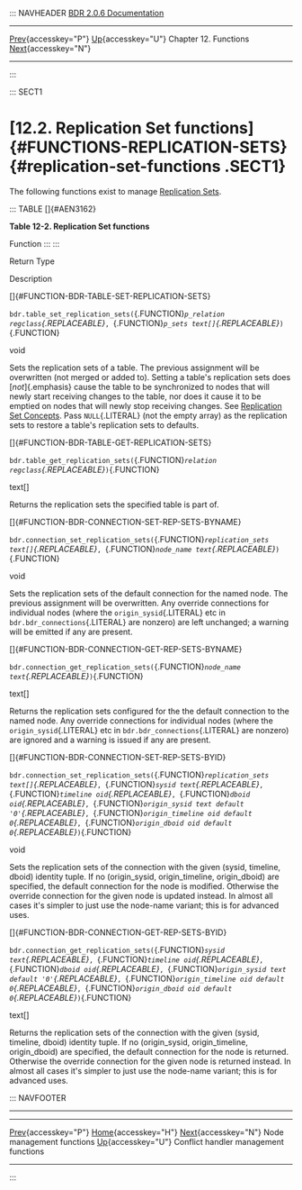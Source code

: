 ::: NAVHEADER
  [BDR 2.0.6 Documentation](index.md)                                                                                                       
  ----------------------------------------------------------------------------- ------------------------------------- ----------------------- -------------------------------------------------------------------------------------------------
  [Prev](functions-node-mgmt.md "Node management functions"){accesskey="P"}   [Up](functions.md){accesskey="U"}    Chapter 12. Functions    [Next](functions-conflict-handlers.md "Conflict handler management functions"){accesskey="N"}

------------------------------------------------------------------------
:::

::: SECT1
# [12.2. Replication Set functions]{#FUNCTIONS-REPLICATION-SETS} {#replication-set-functions .SECT1}

The following functions exist to manage [Replication
Sets](replication-sets.md).

::: TABLE
[]{#AEN3162}

**Table 12-2. Replication Set functions**

Function
:::
:::

Return Type

Description

[]{#FUNCTION-BDR-TABLE-SET-REPLICATION-SETS}

`bdr.table_set_replication_sets(`{.FUNCTION}*`p_relation regclass`{.REPLACEABLE}*`, `{.FUNCTION}*`p_sets text[]`{.REPLACEABLE}*`)`{.FUNCTION}

void

Sets the replication sets of a table. The previous assignment will be
overwritten (not merged or added to). Setting a table\'s replication
sets does [*not*]{.emphasis} cause the table to be synchronized to nodes
that will newly start receiving changes to the table, nor does it cause
it to be emptied on nodes that will newly stop receiving changes. See
[Replication Set Concepts](replication-sets-concepts.md). Pass
`NULL`{.LITERAL} (not the empty array) as the replication sets to
restore a table\'s replication sets to defaults.

[]{#FUNCTION-BDR-TABLE-GET-REPLICATION-SETS}

`bdr.table_get_replication_sets(`{.FUNCTION}*`relation regclass`{.REPLACEABLE}*`)`{.FUNCTION}

text\[\]

Returns the replication sets the specified table is part of.

[]{#FUNCTION-BDR-CONNECTION-SET-REP-SETS-BYNAME}

`bdr.connection_set_replication_sets(`{.FUNCTION}*`replication_sets text[]`{.REPLACEABLE}*`, `{.FUNCTION}*`node_name text`{.REPLACEABLE}*`)`{.FUNCTION}

void

Sets the replication sets of the default connection for the named node.
The previous assignment will be overwritten. Any override connections
for individual nodes (where the `origin_sysid`{.LITERAL} etc in
`bdr.bdr_connections`{.LITERAL} are nonzero) are left unchanged; a
warning will be emitted if any are present.

[]{#FUNCTION-BDR-CONNECTION-GET-REP-SETS-BYNAME}

`bdr.connection_get_replication_sets(`{.FUNCTION}*`node_name text`{.REPLACEABLE}*`)`{.FUNCTION}

text\[\]

Returns the replication sets configured for the the default connection
to the named node. Any override connections for individual nodes (where
the `origin_sysid`{.LITERAL} etc in `bdr.bdr_connections`{.LITERAL} are
nonzero) are ignored and a warning is issued if any are present.

[]{#FUNCTION-BDR-CONNECTION-SET-REP-SETS-BYID}

`bdr.connection_set_replication_sets(`{.FUNCTION}*`replication_sets text[]`{.REPLACEABLE}*`, `{.FUNCTION}*`sysid text`{.REPLACEABLE}*`, `{.FUNCTION}*`timeline oid`{.REPLACEABLE}*`, `{.FUNCTION}*`dboid oid`{.REPLACEABLE}*`, `{.FUNCTION}*`origin_sysid text default '0'`{.REPLACEABLE}*`, `{.FUNCTION}*`origin_timeline oid default 0`{.REPLACEABLE}*`, `{.FUNCTION}*`origin_dboid oid default 0`{.REPLACEABLE}*`)`{.FUNCTION}

void

Sets the replication sets of the connection with the given (sysid,
timeline, dboid) identity tuple. If no (origin_sysid, origin_timeline,
origin_dboid) are specified, the default connection for the node is
modified. Otherwise the override connection for the given node is
updated instead. In almost all cases it\'s simpler to just use the
node-name variant; this is for advanced uses.

[]{#FUNCTION-BDR-CONNECTION-GET-REP-SETS-BYID}

`bdr.connection_get_replication_sets(`{.FUNCTION}*`sysid text`{.REPLACEABLE}*`, `{.FUNCTION}*`timeline oid`{.REPLACEABLE}*`, `{.FUNCTION}*`dboid oid`{.REPLACEABLE}*`, `{.FUNCTION}*`origin_sysid text default '0'`{.REPLACEABLE}*`, `{.FUNCTION}*`origin_timeline oid default 0`{.REPLACEABLE}*`, `{.FUNCTION}*`origin_dboid oid default 0`{.REPLACEABLE}*`)`{.FUNCTION}

text\[\]

Returns the replication sets of the connection with the given (sysid,
timeline, dboid) identity tuple. If no (origin_sysid, origin_timeline,
origin_dboid) are specified, the default connection for the node is
returned. Otherwise the override connection for the given node is
returned instead. In almost all cases it\'s simpler to just use the
node-name variant; this is for advanced uses.

::: NAVFOOTER

------------------------------------------------------------------------

  ------------------------------------------------- ------------------------------------- ---------------------------------------------------------
  [Prev](functions-node-mgmt.md){accesskey="P"}     [Home](index.md){accesskey="H"}     [Next](functions-conflict-handlers.md){accesskey="N"}
  Node management functions                          [Up](functions.md){accesskey="U"}                      Conflict handler management functions
  ------------------------------------------------- ------------------------------------- ---------------------------------------------------------
:::

